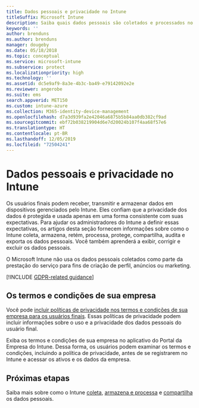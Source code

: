 ```yaml
---
title: Dados pessoais e privacidade no Intune
titleSuffix: Microsoft Intune
description: Saiba quais dados pessoais são coletados e processados no Intune.
keywords: ''
author: brenduns
ms.author: brenduns
manager: dougeby
ms.date: 05/18/2018
ms.topic: conceptual
ms.service: microsoft-intune
ms.subservice: protect
ms.localizationpriority: high
ms.technology: ''
ms.assetid: dc5e9af9-8a3e-4b3c-ba49-e79142092e2e
ms.reviewer: angerobe
ms.suite: ems
search.appverid: MET150
ms.custom: intune-azure
ms.collection: M365-identity-device-management
ms.openlocfilehash: d7a3d939fa2e42046a6875b5b84aa0db382cf9ad
ms.sourcegitcommit: ebf72b038219904d6e7d20024b107f4aa68f57e6
ms.translationtype: HT
ms.contentlocale: pt-BR
ms.lasthandoff: 12/05/2019
ms.locfileid: "72504241"
---
```

# <a name="privacy-and-personal-data-in-intune"></a>Dados pessoais e privacidade no Intune

Os usuários finais podem receber, transmitir e armazenar dados em dispositivos gerenciados pelo Intune. Eles confiam que a privacidade dos dados é protegida e usada apenas em uma forma consistente com suas expectativas. Para ajudar os administradores do Intune a definir essas expectativas, os artigos desta seção fornecem informações sobre como o Intune coleta, armazena, retém, processa, protege, compartilha, audita e exporta os dados pessoais. Você também aprenderá a exibir, corrigir e excluir os dados pessoais.

O Microsoft Intune não usa os dados pessoais coletados como parte da prestação do serviço para fins de criação de perfil, anúncios ou marketing.

[!INCLUDE [GDPR-related guidance](../includes/gdpr-dsr-and-stp-note.md)]

## <a name="your-company-terms-and-conditions"></a>Os termos e condições de sua empresa

Você pode [incluir políticas de privacidade nos termos e condições de sua empresa para os usuários finais](../apps/company-portal-app.md). Essas políticas de privacidade podem incluir informações sobre o uso e a privacidade dos dados pessoais do usuário final.

Exiba os termos e condições de sua empresa no aplicativo do Portal da Empresa do Intune. Dessa forma, os usuários podem examinar os termos e condições, incluindo a política de privacidade, antes de se registrarem no Intune e acessar os ativos e os dados da empresa.

## <a name="next-steps"></a>Próximas etapas

Saiba mais sobre como o Intune [coleta](privacy-data-collect.md), [armazena e processa](privacy-data-store-process.md) e [compartilha](privacy-data-secure-share.md) os dados pessoais. 
